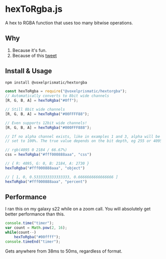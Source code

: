 # hexToRgba.js
A hex to RGBA function that uses too many bitwise operations.

## Why
1. Because it's fun.
2. Because of this [tweet][1]

## Install & Usage
```sh
npm install @voxelprismatic/hextorgba
```
```js
const hexToRgba = require("@voxelprismatic/hextorgba");
// Automatically converts to 8bit wide channels
[R, G, B, A] = hexToRgba("#0ff");

// Still 8bit wide channels
[R, G, B, A] = hexToRgba("#00FFFF88");

// Even supports 12bit wide channels!
[R, G, B, A] = hexToRgba("#000FFF888");

// If no alpha channel exists, like in examples 1 and 3, alpha will be
// set to 100%. The true value depends on the bit depth, eg 255 or 4095.

// rgb(4095 0 2184 / 66.67%)
css = hexToRgba("#fff000888aaa", "css")

// { R: 4095, G: 0, B: 2184, A: 2730 }
hexToRgba("#fff000888aaa", "object")

// [ 1, 0, 0.5333333333333333, 0.6666666666666666 ]
hexToRgba("#fff000888aaa", "percent")
```

## Performance
I ran this on my galaxy s22 while on a zoom call. You will
absolutely get better performance than this.
```js
console.time("timer");
var count = Math.pow(2, 16);
while(count--)
    hexToRgba("#00ffff");
console.timeEnd("timer");
```
Gets anywhere from 38ms to 50ms, regardless of format.

[1]: https://twitter.com/the_moisrex/status/1787444601571221892?s=19
